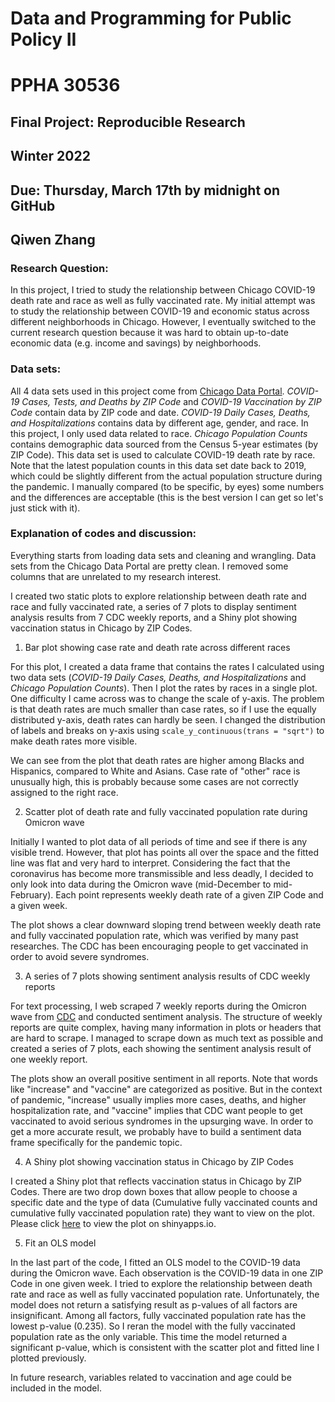 # Data and Programming for Public Policy II
# PPHA 30536

## Final Project: Reproducible Research
## Winter 2022

## Due: Thursday, March 17th by midnight on GitHub
## Qiwen Zhang

### Research Question:
In this project, I tried to study the relationship between Chicago COVID-19 death rate and race as well as fully vaccinated rate. My initial attempt was to study the relationship between COVID-19 and economic status across different neighborhoods in Chicago. However, I eventually switched to the current research question because it was hard to obtain up-to-date economic data (e.g. income and savings) by neighborhoods.

### Data sets:
All 4 data sets used in this project come from [Chicago Data Portal](https://data.cityofchicago.org). *COVID-19 Cases, Tests, and Deaths by ZIP Code* and *COVID-19 Vaccination by ZIP Code* contain data by ZIP code and date. *COVID-19 Daily Cases, Deaths, and Hospitalizations* contains data by different age, gender, and race. In this project, I only used data related to race. *Chicago Population Counts* contains demographic data sourced from the Census 5-year estimates (by ZIP Code). This data set is used to calculate COVID-19 death rate by race. Note that the latest population counts in this data set date back to 2019, which could be slightly different from the actual population structure during the pandemic. I manually compared (to be specific, by eyes) some numbers and the differences are acceptable (this is the best version I can get so let's just stick with it).

### Explanation of codes and discussion:
Everything starts from loading data sets and cleaning and wrangling. Data sets from the Chicago Data Portal are pretty clean. I removed some columns that are unrelated to my research interest.

I created two static plots to explore relationship between death rate and race and fully vaccinated rate, a series of 7 plots to display sentiment analysis results from 7 CDC weekly reports, and a Shiny plot showing vaccination status in Chicago by ZIP Codes.

  1. Bar plot showing case rate and death rate across different races

For this plot, I created a data frame that contains the rates I calculated using two data sets (*COVID-19 Daily Cases, Deaths, and Hospitalizations* and *Chicago Population Counts*). Then I plot the rates by races in a single plot. One difficulty I came across was to change the scale of y-axis. The problem is that death rates are much smaller than case rates, so if I use the equally distributed y-axis, death rates can hardly be seen. I changed the distribution of labels and breaks on y-axis using `scale_y_continuous(trans = "sqrt")` to make death rates more visible.

We can see from the plot that death rates are higher among Blacks and Hispanics, compared to White and Asians. Case rate of "other" race is unusually high, this is probably because some cases are not correctly assigned to the right race.

  2. Scatter plot of death rate and fully vaccinated population rate during Omicron wave

Initially I wanted to plot data of all periods of time and see if there is any visible trend. However, that plot has points all over the space and the fitted line was flat and very hard to interpret. Considering the fact that the coronavirus has become more transmissible and less deadly, I decided to only look into data during the Omicron wave (mid-December to mid-February). Each point represents weekly death rate of a given ZIP Code and a given week.

The plot shows a clear downward sloping trend between weekly death rate and fully vaccinated population rate, which was verified by many past researches. The CDC has been encouraging people to get vaccinated in order to avoid severe syndromes.

  3. A series of 7 plots showing sentiment analysis results of CDC weekly reports

For text processing, I web scraped 7 weekly reports during the Omicron wave from [CDC](https://www.cdc.gov/coronavirus/2019-ncov/covid-data/covidview/covid-view-past-summaries.html?Sort=Posted%20Date%3A%3Adesc) and conducted sentiment analysis. The structure of weekly reports are quite complex, having many information in plots or headers that are hard to scrape. I managed to scrape down as much text as possible and created a series of 7 plots, each showing the sentiment analysis result of one weekly report.

The plots show an overall positive sentiment in all reports. Note that words like "increase" and "vaccine" are categorized as positive. But in the context of pandemic, "increase" usually implies more cases, deaths, and higher hospitalization rate, and "vaccine" implies that CDC want people to get vaccinated to avoid serious syndromes in the upsurging wave. In order to get a more accurate result, we probably have to build a sentiment data frame specifically for the pandemic topic.

  4. A Shiny plot showing vaccination status in Chicago by ZIP Codes

I created a Shiny plot that reflects vaccination status in Chicago by ZIP Codes. There are two drop down boxes that allow people to choose a specific date and the type of data (Cumulative fully vaccinated counts and cumulative fully vaccinated population rate) they want to view on the plot. Please click [here](https://qiwen24.shinyapps.io/final-project-qiwen/) to view the plot on shinyapps.io.

  5. Fit an OLS model

In the last part of the code, I fitted an OLS model to the COVID-19 data during the Omicron wave. Each observation is the COVID-19 data in one ZIP Code in one given week. I tried to explore the relationship between death rate and race as well as fully vaccinated population rate. Unfortunately, the model does not return a satisfying result as p-values of all factors are insignificant. Among all factors, fully vaccinated population rate has the lowest p-value (0.235). So I reran the model with the fully vaccinated population rate as the only variable. This time the model returned a significant p-value, which is consistent with the scatter plot and fitted line I plotted previously.

In future research, variables related to vaccination and age could be included in the model.
